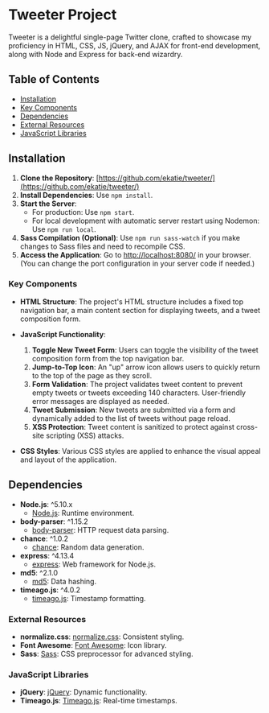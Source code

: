 # Tweeter Project

Tweeter is a delightful single-page Twitter clone, crafted to showcase my proficiency in HTML, CSS, JS, jQuery, and AJAX for front-end development, along with Node and Express for back-end wizardry.

## Table of Contents

- [Installation](#installation)
- [Key Components](#key-components)
- [Dependencies](#dependencies)
- [External Resources](#external-resources)
- [JavaScript Libraries](#javascript-libraries)

## Installation

1. **Clone the Repository**: [https://github.com/ekatie/tweeter/](https://github.com/ekatie/tweeter/)
2. **Install Dependencies**: Use `npm install`.
3. **Start the Server**:
   - For production: Use `npm start`.
   - For local development with automatic server restart using Nodemon: Use `npm run local`.
4. **Sass Compilation (Optional)**: Use `npm run sass-watch` if you make changes to Sass files and need to recompile CSS.
5. **Access the Application**: Go to [http://localhost:8080/](http://localhost:8080/) in your browser. (You can change the port configuration in your server code if needed.)

### Key Components

- **HTML Structure**: The project's HTML structure includes a fixed top navigation bar, a main content section for displaying tweets, and a tweet composition form.

- **JavaScript Functionality**:
   1. **Toggle New Tweet Form**: Users can toggle the visibility of the tweet composition form from the top navigation bar.
   2. **Jump-to-Top Icon**: An "up" arrow icon allows users to quickly return to the top of the page as they scroll.
   3. **Form Validation**: The project validates tweet content to prevent empty tweets or tweets exceeding 140 characters. User-friendly error messages are displayed as needed.
   4. **Tweet Submission**: New tweets are submitted via a form and dynamically added to the list of tweets without page reload.
   5. **XSS Protection**: Tweet content is sanitized to protect against cross-site scripting (XSS) attacks.

- **CSS Styles**: Various CSS styles are applied to enhance the visual appeal and layout of the application.

## Dependencies

- **Node.js**: ^5.10.x
  - [Node.js](https://nodejs.org/): Runtime environment.
- **body-parser**: ^1.15.2
  - [body-parser](https://www.npmjs.com/package/body-parser): HTTP request data parsing.
- **chance**: ^1.0.2
  - [chance](https://www.npmjs.com/package/chance): Random data generation.
- **express**: ^4.13.4
  - [express](https://www.npmjs.com/package/express): Web framework for Node.js.
- **md5**: ^2.1.0
  - [md5](https://www.npmjs.com/package/md5): Data hashing.
- **timeago.js**: ^4.0.2
  - [timeago.js](https://www.npmjs.com/package/timeago.js): Timestamp formatting.

### External Resources

- **normalize.css**: [normalize.css](https://cdnjs.cloudflare.com/ajax/libs/normalize/8.0.1/normalize.min.css): Consistent styling.
- **Font Awesome**: [Font Awesome](https://cdnjs.cloudflare.com/ajax/libs/font-awesome/6.4.2/css/all.min.css): Icon library.
- **Sass**: [Sass](https://sass-lang.com/): CSS preprocessor for advanced styling.

### JavaScript Libraries

- **jQuery**: [jQuery](https://ajax.googleapis.com/ajax/libs/jquery/3.4.1/jquery.min.js): Dynamic functionality.
- **Timeago.js**: [Timeago.js](https://cdnjs.cloudflare.com/ajax/libs/timeago.js/4.0.2/timeago.min.js): Real-time timestamps.